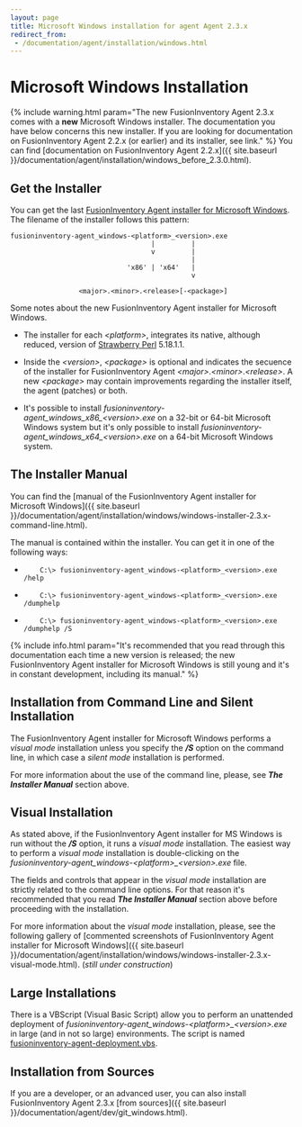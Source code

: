 ```yaml
---
layout: page
title: Microsoft Windows installation for agent Agent 2.3.x
redirect_from:
 - /documentation/agent/installation/windows.html
---
```


# Microsoft Windows Installation

{% include warning.html param="The new FusionInventory Agent 2.3.x comes with a **new** Microsoft Windows installer. The documentation you have below concerns this new installer. If you are looking for documentation on FusionInventory Agent 2.2.x (or earlier) and its installer, see link." %}
You can find [documentation on FusionInventory Agent 2.2.x]({{ site.baseurl }}/documentation/agent/installation/windows_before_2.3.0.html).


## Get the Installer



You can get the last [FusionInventory Agent installer for Microsoft Windows](http://forge.fusioninventory.org/projects/fusioninventory-agent-windows-installer/files "http://forge.fusioninventory.org/projects/fusioninventory-agent-windows-installer/files"). The filename of the installer follows this pattern:



    fusioninventory-agent_windows-<platform>_<version>.exe
                                       |         |
                                       v         |
                                                 |
                                 'x86' | 'x64'   |
                                                 v
                                                  
                     <major>.<minor>.<release>[-<package>]



Some notes about the new FusionInventory Agent installer for Microsoft Windows.



* The installer for each *\<platform>*, integrates its native, although reduced, version of [Strawberry Perl](http://strawberryperl.com/ "http://strawberryperl.com/") 5.18.1.1.



* Inside the *\<version>*, *\<package>* is optional and indicates the secuence of the installer for FusionInventory Agent *\<major>*.*\<minor>*.*\<release>*. A new *\<package>* may contain improvements regarding the installer itself, the agent (patches) or both.



* It's possible to install *fusioninventory-agent_windows_x86_\<version>.exe* on a 32-bit or 64-bit Microsoft Windows system but it's only possible to install *fusioninventory-agent_windows_x64_\<version>.exe* on a 64-bit Microsoft Windows system.



## The Installer Manual



You can find the [manual of the FusionInventory Agent installer for Microsoft Windows]({{ site.baseurl }}/documentation/agent/installation/windows/windows-installer-2.3.x-command-line.html).



The manual is contained within the installer. You can get it in one of the following ways:



*         C:\> fusioninventory-agent_windows-<platform>_<version>.exe /help



*         C:\> fusioninventory-agent_windows-<platform>_<version>.exe /dumphelp



*         C:\> fusioninventory-agent_windows-<platform>_<version>.exe /dumphelp /S


{% include info.html param="It's recommended that you read through this documentation each time a new version is released; the new FusionInventory Agent installer for Microsoft Windows is still young and it's in constant development, including its manual." %}


## Installation from Command Line and Silent Installation



The FusionInventory Agent installer for Microsoft Windows performs a *visual mode* installation unless you specify the ***/S*** option on the command line, in which case a *silent mode* installation is performed.



For more information about the use of the command line, please, see ***The Installer Manual*** section above.



## Visual Installation



As stated above, if the FusionInventory Agent installer for MS Windows is run without the ***/S*** option, it runs a *visual mode* installation. The easiest way to perform a *visual mode* installation is double-clicking on the *fusioninventory-agent_windows-\<platform>_\<version>.exe* file.



The fields and controls that appear in the *visual mode* installation are strictly related to the command line options. For that reason it's recommended that you read ***The Installer Manual*** section above before proceeding with the installation.



For more information about the *visual mode* installation, please, see the following gallery of [commented screenshots of FusionInventory Agent installer for Microsoft Windows]({{ site.baseurl }}/documentation/agent/installation/windows/windows-installer-2.3.x-visual-mode.html). (*still under construction*)



## Large Installations


There is a VBScript (Visual Basic Script) allow you to perform an unattended deployment of 
*fusioninventory-agent_windows-\<platform>_\<version>.exe* in large (and in not so large) environments. 
The script is named 
[fusioninventory-agent-deployment.vbs](https://raw.github.com/fusinv/fusioninventory-agent/2.3.x/contrib/windows/fusioninventory-agent-deployment.vbs "https://raw.github.com/fusinv/fusioninventory-agent/2.3.x/contrib/windows/fusioninventory-agent-deployment.vbs").



## Installation from Sources



If you are a developer, or an advanced user, you can also install FusionInventory Agent 2.3.x [from sources]({{ site.baseurl }}/documentation/agent/dev/git_windows.html).



